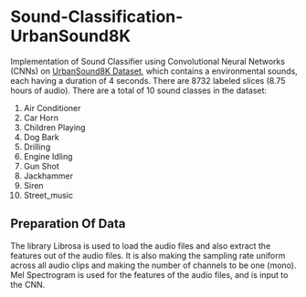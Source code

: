 # Sound-Classification-UrbanSound8K

Implementation of Sound Classifier using Convolutional Neural Networks (CNNs) on [UrbanSound8K Dataset](https://urbansounddataset.weebly.com/ "UrbanSound8K"), which contains a environmental sounds, each having a duration of 4 seconds. There are 8732 labeled slices (8.75 hours of audio).
There are a total of 10 sound classes in the dataset:
1. Air Conditioner
2. Car Horn
3. Children Playing
4. Dog Bark
5. Drilling
6. Engine Idling
7. Gun Shot
8. Jackhammer
9. Siren
10. Street_music

## Preparation Of Data
The library Librosa is used to load the audio files and also extract the features out of the audio files. It is also making the sampling rate uniform across all audio clips and making the number of channels to be one (mono). Mel Spectrogram is used for the features of the audio files, and is input to the CNN.



